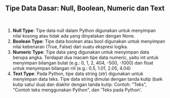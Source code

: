 ## Tipe Data Dasar: Null, Boolean, Numeric dan Text

&nbsp;

1. **Null Type**: Tipe data null dalam Python digunakan untuk menyimpan nilai kosong atau tidak ada yang dinyatakan dengan None.
2. **Boolean Type**: Tipe data boolean atau bool digunakan untuk menyimpan nilai kebenaran (True, False) dari suatu ekspresi logika.
3. **Numeric Type**: Tipe data yang digunakan untuk menyimpan data berupa angka. Terdapat dua macam tipe data numeric, yaitu int untuk menyimpan bilangan bulat (e.g.: 0, 1, 2, 404, -500, -1000) dan float untuk menyimpan bilangan riil (e.g.: 0.5, 1.01, 2.05, 4.04)
4. **Text Type**: Pada Python, tipe data string (str) digunakan untuk menyimpan data teks. Tipe data string dimulai dengan tanda kutip (baik kutip satu/ dua) dan diakhir dengan tanda kutip. Contoh: "Teks", "Contoh teks menggunakan Python", dan 'Teks pada Python'.
